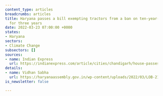 ```yaml
---
content_type: articles
breadcrumbs: articles
title: Haryana passes a bill exempting tractors from a ban on ten-year-old diesel-vehicle
  for three years
date: 2022-03-23 07:00:00 +0000
states:
- Haryana
sectors:
- Climate Change
subsectors: []
sources:
- name: Indian Express
  url: https://indianexpress.com/article/cities/chandigarh/house-passes-bill-to-exempt-old-tractors-from-ban-in-ncr-for-three-years-7823569/
details:
- name: Vidhan Sabha
  url: https://haryanaassembly.gov.in/wp-content/uploads/2022/03/LOB-21.03.2022.pdf
is_newsletter: false

---
```

